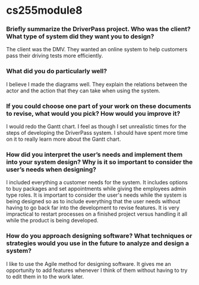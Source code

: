 # cs255module8


### Briefly summarize the DriverPass project. Who was the client? What type of system did they want you to design?

The client was the DMV. They wanted an online system to help customers pass their driving tests more efficiently.

### What did you do particularly well?

I believe I made the diagrams well. They explain the relations between the actor and the action that they can take when using the system.

### If you could choose one part of your work on these documents to revise, what would you pick? How would you improve it?

I would redo the Gantt chart. I feel as though I set unrealistic times for the steps of developing the DriverPass system. I should have spent more time on it to really learn more about the Gantt chart.

### How did you interpret the user’s needs and implement them into your system design? Why is it so important to consider the user’s needs when designing?

I included everything a customer needs for the system. It includes options to buy packages and set appointments while giving the employees admin type roles. It is important to consider the user's needs  while the system is being designed so as to include everything that the user needs without having to go back far into the development to revise features. It is very impractical to restart processes on a finished project versus handling it all while the product is being developed.

### How do you approach designing software? What techniques or strategies would you use in the future to analyze and design a system?

I like to use the Agile method for designing software. It gives me an opportunity to add features whenever I think of them without having to try to edit them in to the work later. 
